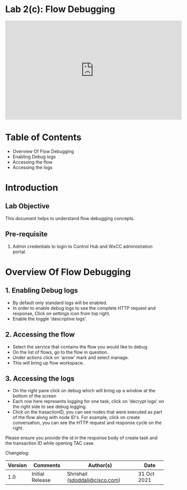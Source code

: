 # Lab 2(c): Flow Debugging


<iframe width="560" height="315" src="https://www.youtube.com/embed/Hi6cGSSrswU" title="Lab 2(c): Flow Debugging" frameborder="0" allow="accelerometer; autoplay; clipboard-write; encrypted-media; gyroscope; picture-in-picture" allowfullscreen></iframe>

# Table of Contents

- Overview Of Flow Debugging
- Enabling Debug logs
- Accessing the flow
- Accessing the logs


# Introduction

## Lab Objective

This document helps to understand flow debugging concepts.

## Pre-requisite

1. Admin credentials to login to Control Hub and WxCC administration portal.

# Overview Of Flow Debugging

## 1. Enabling Debug logs

- By default only standard logs will be enabled.
- In order to enable debug logs to see the complete HTTP request and response, Click on settings icon from top right.
- Enable the toggle 'descriptive logs'.

## 2. Accessing the flow

- Select the service that contains the flow you would like to debug.
- On the list of flows, go to the flow in question.
- Under actions click on 'arrow' mark and select manage.
- This will bring up flow workspace.


## 3. Accessing the logs

- On the right pane click on debug which will bring up a window at the bottom of the screen
- Each row here represents logging for one task, click on 'decrypt logs' on the right side to see debug logging.
- Click on the trasactionID, you can see nodes that were executed as part of the flow along with node ID's.
For example, click on create conversation, you can see the HTTP request and response cycle on the right.

Please ensure you provide the id in the response body of create task and the transaction ID while opening TAC case.


Changelog:

| **Version** | **Comments** | **Author(s)** | **Date** |
| --- | --- | --- | --- |
| 1.0 | Initial Release | Shrishail (sdoddali@cisco.com) | 31 Oct 2021 |
